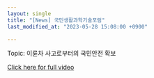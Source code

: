 ```yaml
---
layout: single
title: "[News] 국민생활과학기술포럼"
last_modified_at: "2023-05-28 15:08:00 +0900"

---
```

Topic: 이륜차 사고로부터의 국민안전 확보


[Click here for full video](https://youtu.be/ef1bMsFAM5Y)

